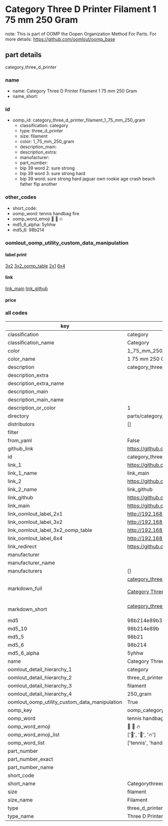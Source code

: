 # Category Three D Printer Filament 1 75 mm 250 Gram  

note: This is part of OOMP the Oopen Organization Method For Parts. For more details: https://github.com/oomlout/oomp_base

##  part details
  



category_three_d_printer



### name
* name: Category Three D Printer Filament 1 75 mm 250 Gram
* name_short: 
### id
* oomp_id: category_three_d_printer_filament_1_75_mm_250_gram
  * classification: category
  * type: three_d_printer
  * size: filament
  * color: 1_75_mm_250_gram
  * description_main: 
  * description_extra: 
  * manufacturer: 
  * part_number: 
  * bip 39 word 2: sure strong
  * bip 39 word 3: sure strong hard
  * bip 39 word: sure strong hard jaguar own rookie age crash beach father flip another

### other_codes
* short_code: 
* oomp_word: tennis handbag fire
* oomp_word_emoji :tennis: :handbag: :fire:
* md5_6_alpha: 5yhhw
* md5_6: 98b214






### oomlout_oomp_utility_custom_data_manipulation
#### label print
[3x2](http://192.168.1.245:1112/?label=oomp%205yhhw)
[3x2_oomp_table](http://192.168.1.108:1112/?label=oomp%205yhhw)
[2x1](http://192.168.1.242:1112/?label=oomp%205yhhw)
[6x4](http://192.168.1.55:1112/?label=oomp%205yhhw)    

#### link

[link_main](https://github.com/oomlout/oomlout_oomp_version_1_messy/tree/main/parts/category_three_d_printer_filament_1_75_mm_250_gram) [link_github](https://github.com/oomlout/oomlout_oomp_version_1_messy/tree/main/parts/category_three_d_printer_filament_1_75_mm_250_gram)                             

#### price







### all codes 
| key | value |  
| --- | --- |  
| classification | category |  
| classification_name | Category |  
| color | 1_75_mm_250_gram |  
| color_name | 1 75 mm 250 Gram |  
| description | category_three_d_printer |  
| description_extra |  |  
| description_extra_name |  |  
| description_main |  |  
| description_main_name |  |  
| description_or_color | 1  |  
| directory | parts/category_three_d_printer_filament_1_75_mm_250_gram |  
| distributors | [] |  
| filter |  |  
| from_yaml | False |  
| github_link | https://github.com/oomlout/oomlout_oomp_part_src/tree/main/parts/category_three_d_printer_filament_1_75_mm_250_gram |  
| id | category_three_d_printer_filament_1_75_mm_250_gram |  
| link_1 | https://github.com/oomlout/oomlout_oomp_version_1_messy/tree/main/parts/category_three_d_printer_filament_1_75_mm_250_gram |  
| link_1_name | link_main |  
| link_2 | https://github.com/oomlout/oomlout_oomp_version_1_messy/tree/main/parts/category_three_d_printer_filament_1_75_mm_250_gram |  
| link_2_name | link_github |  
| link_github | https://github.com/oomlout/oomlout_oomp_version_1_messy/tree/main/parts/category_three_d_printer_filament_1_75_mm_250_gram |  
| link_main | https://github.com/oomlout/oomlout_oomp_version_1_messy/tree/main/parts/category_three_d_printer_filament_1_75_mm_250_gram |  
| link_oomlout_label_2x1 | http://192.168.1.242:1112/?label=oomp%205yhhw |  
| link_oomlout_label_3x2 | http://192.168.1.245:1112/?label=oomp%205yhhw |  
| link_oomlout_label_3x2_oomp_table | http://192.168.1.108:1112/?label=oomp%205yhhw |  
| link_oomlout_label_6x4 | http://192.168.1.55:1112/?label=oomp%205yhhw |  
| link_redirect | https://github.com/oomlout/oomlout_oomp_version_1_messy/tree/main/parts/category_three_d_printer_filament_1_75_mm_250_gram |  
| manufacturer |  |  
| manufacturer_name |  |  
| manufacturers | [] |  
| markdown_full | [category_three_d_printer_filament_1_75_mm_250_gram](none)<br>[](none)<br>[Category Three D Printer Filament 1 75 Mm 250 Gram](none)<br><br> |  
| markdown_short | [category_three_d_printer_filament_1_75_mm_250_gram](none)<br><br> |  
| md5 | 98b214e89b32609aef4f0772d275ced0 |  
| md5_10 | 98b214e89b |  
| md5_5 | 98b21 |  
| md5_6 | 98b214 |  
| md5_6_alpha | 5yhhw |  
| name | Category Three D Printer Filament 1 75 mm 250 Gram |  
| oomlout_detail_hierarchy_1 | category |  
| oomlout_detail_hierarchy_2 | three_d_printer |  
| oomlout_detail_hierarchy_3 | filament |  
| oomlout_detail_hierarchy_4 | 250_gram |  
| oomlout_oomp_utility_custom_data_manipulation | True |  
| oomp_key | oomp_category_three_d_printer_filament_1_75_mm_250_gram |  
| oomp_word | tennis handbag fire |  
| oomp_word_emoji | :tennis: :handbag: :fire: |  
| oomp_word_emoji_list | [':tennis:', ':handbag:', ':fire:'] |  
| oomp_word_list | ['tennis', 'handbag', 'fire'] |  
| part_number |  |  
| part_number_exact |  |  
| part_number_name |  |  
| short_code |  |  
| short_name | Categorythreedprinter |  
| size | filament |  
| size_name | Filament |  
| type | three_d_printer |  
| type_name | Three D Printer |  
